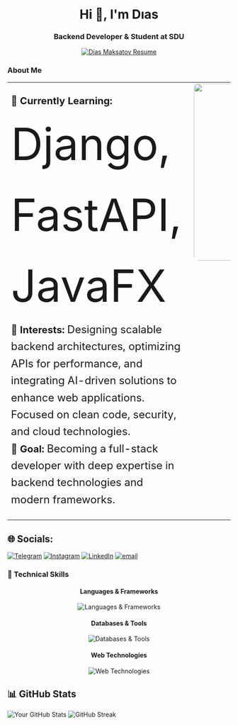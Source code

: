 <h1 align="center">Hi 👋, I'm Dıas</h1>
<h3 align="center">Backend Developer & Student at SDU</h3>

<p align="center">
   <a href="https://drive.google.com/file/d/1JddE3tq2FaRK1YjR-R6mof-k965iz6Ha/view?usp=drivesdk">
         <img src="https://img.shields.io/badge/Resume-View%20CV-2ea44f?style=for-the-badge&logo=googledrive&logoColor=white" alt="Dias Maksatov Resume"/>
     </a>
 </p>

### About Me
<table style="width:100%; border-collapse:collapse;">
  <tr>
   <td style="vertical-align:top;">
  <ul style="list-style-type:none; padding-left:0; font-size: 22px; line-height: 1.6;">
    <li>🌱 <strong>Currently Learning:</strong> <span style="font-size: 100px;">Django, FastAPI, JavaFX</span></li>
    <li>💼 <strong>Interests:</strong> <span style="font-size: 24px;">Designing scalable backend architectures, optimizing APIs for performance, and integrating AI-driven solutions to enhance web applications. Focused on clean code, security, and cloud technologies.</span></li>
    <li>🎯 <strong>Goal:</strong> <span style="font-size: 24px;">Becoming a full-stack developer with deep expertise in backend technologies and modern frameworks.</span></li>
  </ul>
</td>
    <td align="right" style="padding-left:20px; vertical-align:top;">
      <img width="400" src="https://media2.giphy.com/media/v1.Y2lkPTc5MGI3NjExMmJnNmI2anpzOW03ejFrZmNld3Jic2t3eW81NHBqYzc2ZmV2eDZmayZlcD12MV9pbnRlcm5hbF9naWZfYnlfaWQmY3Q9Zw/ghCX1B38YFXAwttIkg/giphy.gif" alt="Coding GIF" style="border-radius:10px;"/>
    </td>
  </tr>
</table>

## 🌐 Socials:
[![Telegram](https://img.shields.io/badge/Telegram-%23007bff.svg?logo=telegram&logoColor=white)](https://t.me/dikend1) [![Instagram](https://img.shields.io/badge/Instagram-%23E4405F.svg?logo=Instagram&logoColor=white)](https://instagram.com/deesa.wp) [![LinkedIn](https://img.shields.io/badge/LinkedIn-%230077B5.svg?logo=linkedin&logoColor=white)](https://linkedin.com/in/maxatovdias) [![email](https://img.shields.io/badge/Email-D14836?logo=gmail&logoColor=white)](maxatovdias@gmail.com) 


### 💎 Technical Skills
<div align="center">
  <h4>Languages & Frameworks</h4>
  <img src="https://skillicons.dev/icons?i=sf,python,django,fastapi,java,SQL" alt="Languages & Frameworks" />

  
  <h4>Databases & Tools</h4>
  <img src="https://skillicons.dev/icons?i=postgres,git,aws,docker" alt="Databases & Tools" />

  
  <h4>Web Technologies</h4>
  <img src="https://skillicons.dev/icons?i=html,css,js" alt="Web Technologies" />
</div>

## 📊 GitHub Stats
![Your GitHub Stats](https://github-readme-stats.vercel.app/api?username=dikend1&show_icons=true&theme=dark)
![GitHub Streak](https://github-readme-streak-stats.herokuapp.com/?user=dikend1)

